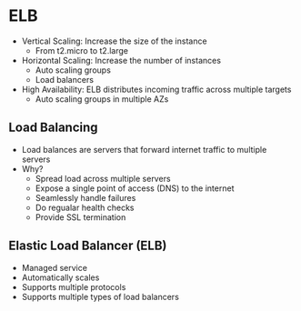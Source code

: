 # ELB

- Vertical Scaling: Increase the size of the instance
  - From t2.micro to t2.large
- Horizontal Scaling: Increase the number of instances
  - Auto scaling groups
  - Load balancers
- High Availability: ELB distributes incoming traffic across multiple targets
  - Auto scaling groups in multiple AZs

## Load Balancing

- Load balances are servers that forward internet traffic to multiple servers
- Why?
  - Spread load across multiple servers
  - Expose a single point of access (DNS) to the internet
  - Seamlessly handle failures
  - Do regualar health checks
  - Provide SSL termination

## Elastic Load Balancer (ELB)

- Managed service
- Automatically scales
- Supports multiple protocols
- Supports multiple types of load balancers
